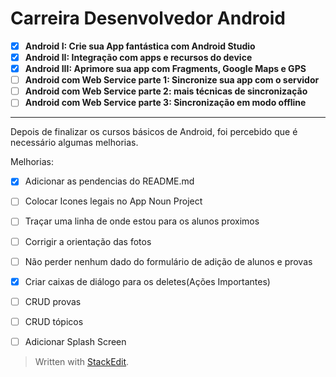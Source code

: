 # Carreira Desenvolvedor Android


- [x] **Android I: Crie sua App fantástica com Android Studio**
- [x] **Android II: Integração com apps e recursos do device**
- [x] **Android III: Aprimore sua app com Fragments, Google Maps e GPS**
- [ ] **Android com Web Service parte 1: Sincronize sua app com o servidor**
- [ ]  **Android com Web Service parte 2: mais técnicas de sincronização**
- [ ]  **Android com Web Service parte 3: Sincronização em modo offline**

___


Depois de finalizar os cursos básicos de Android, foi percebido que é necessário algumas melhorias.

Melhorias:

 - [x] Adicionar as pendencias do README.md 
 - [ ] Colocar Icones legais no App Noun Project
 - [ ] Traçar uma linha de onde estou para os alunos proximos 
 - [ ] Corrigir a orientação das fotos 
 - [ ] Não perder nenhum dado do formulário de adição de alunos e provas
 - [x] Criar caixas de diálogo para os deletes(Ações Importantes) 
 - [ ] CRUD provas 
 - [ ] CRUD tópicos
 - [ ] Adicionar Splash Screen
 

> Written with [StackEdit](https://stackedit.io/).
